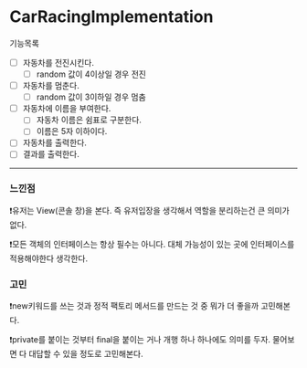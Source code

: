 # CarRacingImplementation

기능목록
- [ ] 자동차를 전진시킨다.
  - [ ] random 값이 4이상일 경우 전진
- [ ] 자동차를 멈춘다.
  - [ ] random 값이 3이하일 경우 멈춤
- [ ] 자동차에 이름을 부여한다.
  - [ ] 자동차 이름은 쉼표로 구분한다.
  - [ ] 이름은 5자 이하이다.
- [ ] 자동차를 출력한다.
- [ ] 결과를 출력한다.

---
### 느낀점

❗유저는 View(콘솔 창)을 본다. 즉 유저입장을 생각해서 역할을 분리하는건 큰 의미가 없다.

❗모든 객체의 인터페이스는 항상 필수는 아니다. 대체 가능성이 있는 곳에 인터페이스를 적용해야한다 생각한다.

### 고민

❗new키워드를 쓰는 것과 정적 팩토리 메서드를 만드는 것 중 뭐가 더 좋을까 고민해본다.

❗private를 붙이는 것부터 final을 붙이는 거나 개행 하나 하나에도 의미를 두자. 물어보면 다 대답할 수 있을 정도로 고민해본다.